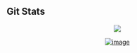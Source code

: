 ## Git Stats

 
<div align="center">
 


  <a href="https://github.com/pedrovictorrr">

 ![](https://github-readme-streak-stats.herokuapp.com/?user=pedrovictorrr&theme=dark&hide_border=false) 
  
![image](https://github.com/Pedrovictorrr/pedrovictorrr/assets/82172897/342b5d19-fc00-4ca8-a546-acd04c212f09)





</div>
